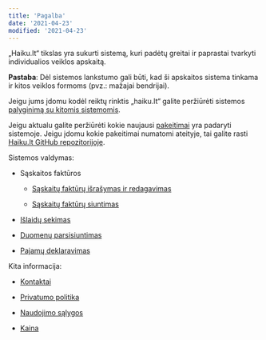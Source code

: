 ```yaml
---
title: 'Pagalba'
date: '2021-04-23'
modified: '2021-04-23'
---
```


„Haiku.lt“ tikslas yra sukurti sistemą, kuri padėtų greitai ir
paprastai tvarkyti individualios veiklos apskaitą.

**Pastaba**: Dėl sistemos lankstumo gali būti, kad ši apskaitos
sistema tinkama ir kitos veiklos formoms (pvz.: mažajai
bendrijai).

Jeigu jums įdomu kodėl reiktų rinktis „haiku.lt“ galite peržiūrėti
sistemos [palyginimą su kitomis
sistemomis](/straipsniai/palyginimas).

Jeigu aktualu galite peržiūrėti kokie naujausi
[pakeitimai](/straipsniai/pakeitimai) yra padaryti sistemoje.
Jeigu įdomu kokie pakeitimai numatomi ateityje, tai galite rasti
[Haiku.lt GitHub
repozitorijoje](https://github.com/daliusd/apskaita/issues).

Sistemos valdymas:

* Sąskaitos faktūros

  * [Sąskaitų faktūrų išrašymas ir
    redagavimas](/straipsniai/saskaitos-fakturos)

  * [Sąskaitų faktūrų siuntimas](/straipsniai/saskaitu-fakturu-siuntimas)

* [Išlaidų sekimas](/straipsniai/islaidu-sekimas)

* [Duomenų parsisiuntimas](/straipsniai/duomenu-parsisiuntimas)

* [Pajamų deklaravimas](/straipsniai/deklaravimas)

Kita informacija:

* [Kontaktai](/kontaktai)

* [Privatumo politika](/privatumas)

* [Naudojimo sąlygos](/naudojimas)

* [Kaina](/kaina)
